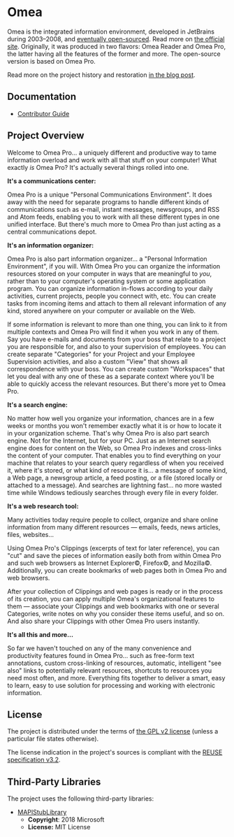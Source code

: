 <!--
SPDX-FileCopyrightText: 2024 Friedrich von Never <friedrich@fornever.me>

SPDX-License-Identifier: GPL-2.0-only
-->

Omea
====
Omea is the integrated information environment, developed in JetBrains during 2003–2008, and [eventually open-sourced][jetbrains.omea.open-source]. Read more on [the official site][jetbrains.omea]. Originally, it was produced in two flavors: Omea Reader and Omea Pro, the latter having all the features of the former and more. The open-source version is based on Omea Pro.

Read more on the project history and restoration [in the blog post][blog.restoration].

Documentation
-------------
- [Contributor Guide][docs.contributing]

Project Overview
----------------
Welcome to Omea Pro… a uniquely different and productive way to tame
information overload and work with all that stuff on your computer! What
exactly *is* Omea Pro? It's actually several things rolled into one.

**It's a communications center:**

Omea Pro is a unique "Personal Communications Environment". It does
away with the need for separate programs to handle different kinds of
communications such as e-mail, instant messages, newsgroups, and RSS and
Atom feeds, enabling you to work with all these different types in one
unified interface. But there's much more to Omea Pro than just acting
as a central communications depot.

**It's an information organizer:**

Omea Pro is also part information organizer… a "Personal Information
Environment", if you will. With Omea Pro you can organize the
information resources stored on your computer in ways that are
meaningful to *you*, rather than to your computer's operating system or
some application program. You can organize information in-flows
according to your daily activities, current projects, people you connect
with, etc. You can create tasks from incoming items and attach to them
all relevant information of any kind, stored anywhere on your computer
or available on the Web.

If some information is relevant to more than one thing, you can link to
it from multiple contexts and Omea Pro will find it when you work in any
of them. Say you have e-mails and documents from your boss that relate
to a project you are responsible for, and also to your supervision of
employees. You can create separate "Categories" for your Project and
your Employee Supervision activities, and also a custom "View" that
shows all correspondence with your boss. You can create custom
"Workspaces" that let you deal with any one of these as a separate
context where you'll be able to quickly access the relevant resources.
But there's more yet to Omea Pro.

**It's a search engine:**

No matter how well you organize your information, chances are in a few
weeks or months you won't remember exactly what it is or how to locate
it in your organization scheme. That's why Omea Pro is also part search
engine. Not for the Internet, but for your PC. Just as an Internet
search engine does for content on the Web, so Omea Pro indexes and
cross-links the content of your computer. That enables you to find
everything on your machine that relates to your search query regardless
of when you received it, where it's stored, or what kind of resource it
is… a message of some kind, a Web page, a newsgroup article, a feed
posting, or a file (stored locally or attached to a message). And
searches are lightning fast… no more wasted time while Windows
tediously searches through every file in every folder.

**It's a web research tool:**

Many activities today require people to collect, organize and share
online information from many different resources — emails, feeds, news
articles, files, websites…

Using Omea Pro's Clippings (excerpts of text for later reference), you
can "cut" and save the pieces of information easily both from within
Omea Pro and such web browsers as Internet Explorer©, Firefox©, and
Mozilla©. Additionally, you can create bookmarks of web pages both in
Omea Pro and web browsers.

After your collection of Clippings and web pages is ready or in the
process of its creation, you can apply multiple Omea's organizational
features to them — associate your Clippings and web bookmarks with one
or several Categories, write notes on why you consider these items
useful, and so on. And also share your Clippings with other Omea Pro
users instantly.

**It's all this and more…**

So far we haven't touched on any of the many convenience and
productivity features found in Omea Pro… such as free-form text
annotations, custom cross-linking of resources, automatic, intelligent
"see also" links to potentially relevant resources, shortcuts to
resources you need most often, and more. Everything fits together to
deliver a smart, easy to learn, easy to use solution for processing and
working with electronic information.

License
-------
The project is distributed under the terms of [the GPL v2 license][docs.license]
(unless a particular file states otherwise).

The license indication in the project's sources is compliant with the [REUSE specification v3.2][reuse.spec].

Third-Party Libraries
---------------------
The project uses the following third-party libraries:
- [MAPIStubLibrary][libs.mapi-stub-library]
  - **Copyright**: 2018 Microsoft
  - **License:** MIT License

[blog.restoration]: https://fornever.me/en/posts/2024-07-16.omea-restoration.html
[docs.contributing]: CONTRIBUTING.md
[docs.license]: LICENSES/GPL-2.0-only.txt
[jetbrains.omea.open-source]: https://web.archive.org/web/20080704062010/http://www.jetbrains.net/confluence/display/OMEA/this+link
[jetbrains.omea]: https://www.jetbrains.com/omea/
[libs.mapi-stub-library]: https://github.com/microsoft/MAPIStubLibrary
[reuse.spec]: https://reuse.software/spec-3.2/
